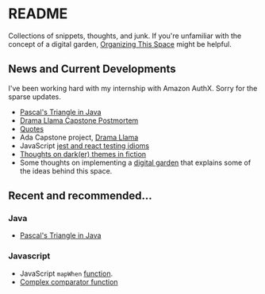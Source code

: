 # README

Collections of snippets, thoughts, and junk. If you're unfamiliar with the concept of a digital garden, [Organizing This Space](Digital_Garden_Thoughts/dg3_organizaing_this_space.md) might be helpful.

## News and Current Developments

I've been working hard with my internship with Amazon AuthX. Sorry for the sparse updates.

- [Pascal's Triangle in Java](Java/pascals_triangle.md)
- [Drama Llama Capstone Postmortem](Ada_Capstone_Documentation/Drama_Llama_Postmortem.md)
- [Quotes](Overthinking_Media/Quotes.md)
- Ada Capstone project, [Drama Llama](Ada_Capstone_Documentation/drama_llama_draft_2022-12-11.md)
- JavaScript [jest and react testing idioms](Javascript/jest_testing_notes.md)
- [Thoughts on dark(er) themes in fiction](Overthinking_Media/supergiant_nona_lee.md)
- Some thoughts on implementing a [digital garden](Digital_Garden_Thoughts/dg1-digita-garden-notes.md) that explains some of the ideas behind this space.

## Recent and recommended...

### Java

- [Pascal's Triangle in Java](Java/pascals_triangle.md)

### Javascript

- JavaScript `mapWhen` [function](Javascript/map_mutate.md).
- [Complex comparator function](Javascript/comparator_functions.md)

